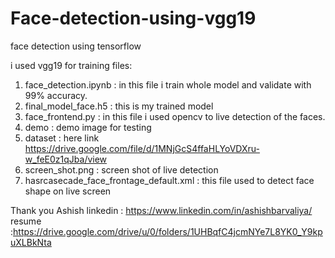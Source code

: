 # Face-detection-using-vgg19
face detection using tensorflow


i used vgg19 for training
files:
1) face_detection.ipynb : in this file i train whole model and validate with 99% accuracy.
2) final_model_face.h5 : this is my trained model
3) face_frontend.py : in this file i used opencv to live detection of the faces.
4) demo : demo image for testing
5) dataset : here link https://drive.google.com/file/d/1MNjGcS4ffaHLYoVDXru-w_feE0z1qJba/view
6) screen_shot.png : screen shot of live detection
7) hasrcasecade_face_frontage_default.xml : this file used to detect face shape on live screen

Thank you
Ashish
linkedin : https://www.linkedin.com/in/ashishbarvaliya/
resume :https://drive.google.com/drive/u/0/folders/1UHBqfC4jcmNYe7L8YK0_Y9kpuXLBkNta

